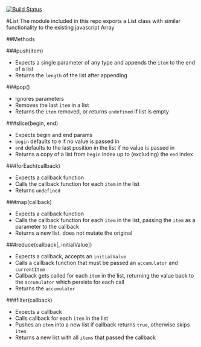 [![Build Status](https://travis-ci.com/Concross/02-tools-context.svg?branch=master)](https://travis-ci.com/Concross/02-tools-context)

#List
The module included in this repo exports a List class with similar functionality to the existing javascript Array

##Methods

###push(item)
- Expects a single parameter of any type and appends the `item` to the end of a list
- Returns the `length` of the list after appending

###pop()
- Ignores parameters
- Removes the last `item` in a list
- Returns the `item` removed, or returns `undefined` if list is empty

###slice(begin, end)
- Expects begin and end params
- `begin` defaults to `0` if no value is passed in
- `end` defaults to the last position in the list if no value is passed in
- Returns a copy of a list from `begin` index up to (excluding) the `end` index

###forEach(callback)
- Expects a callback function
- Calls the callback function for each `item` in the list
- Returns `undefined`

###map(callback)
- Expects a callback function
- Calls the callback function for each `item` in the list, passing the `item` as a parameter to the callback
- Returns a new list, does not mutate the original

###reduce(callback[, initialValue])
- Expects a callback, accepts an `initialValue`
- Calls a callback function that must be passed an `accumulator` and `currentItem` 
- Callback gets called for each `item` in the list, returning the value back to the `accumulator` which persists for each call
- Returns the `accumulator`

###filter(callback)
- Expects a callback
- Calls callback for each `item` in the list
- Pushes an `item` into a new list if callback returns `true`, otherwise skips `item`
- Returns a new list with all `items` that passed the callback
